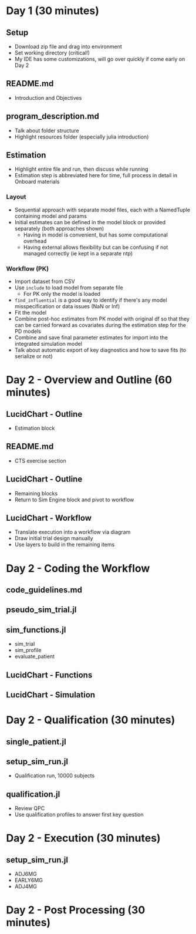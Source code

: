 # Day 1 (30 minutes)

## Setup
* Download zip file and drag into environment
* Set working directory (critical!)
* My IDE has some customizations, will go over quickly if come early on Day 2

## README.md

* Introduction and Objectives

## program_description.md

* Talk about folder structure
* Highlight resources folder (especially julia introduction)

## Estimation

* Highlight entire file and run, then discuss while running
* Estimation step is abbreviated here for time, full process in detail in Onboard materials

### Layout
* Sequential approach with separate model files, each with a NamedTuple containing model and params
* Initial estimates can be defined in the model block or provided separately (both approaches shown)
    + Having in model is convenient, but has some computational overhead
    + Having external allows flexibility but can be confusing if not managed correctly (ie kept in a separate ntp)

### Workflow (PK)
* Import dataset from CSV
* Use `include` to load model from separate file
    + For PK only the model is loaded
* `find_influential` is a good way to identify if there's any model misspecification or data issues (NaN or Inf)
* Fit the model
* Combine post-hoc estimates from PK model with original df so that they can be carried forward as covariates during the estimation step for the PD models
* Combine and save final parameter estimates for import into the integrated simulation model
* Talk about automatic export of key diagnostics and how to save fits (to serialize or not)


# Day 2 - Overview and Outline (60 minutes)

## LucidChart - Outline
* Estimation block

## README.md
* CTS exercise section

## LucidChart - Outline
* Remaining blocks
* Return to Sim Engine block and pivot to workflow

## LucidChart - Workflow
* Translate execution into a workflow via diagram
* Draw initial trial design manually
* Use layers to build in the remaining items

# Day 2 - Coding the Workflow

## code_guidelines.md

## pseudo_sim_trial.jl

## sim_functions.jl
* sim_trial
* sim_profile
* evaluate_patient

## LucidChart - Functions

## LucidChart - Simulation

# Day 2 - Qualification (30 minutes)

## single_patient.jl

## setup_sim_run.jl
* Qualification run, 10000 subjects

## qualification.jl
* Review QPC
* Use qualification profiles to answer first key question

# Day 2 - Execution (30 minutes)

## setup_sim_run.jl
* ADJ6MG
* EARLY6MG
* ADJ4MG

# Day 2 - Post Processing (30 minutes)